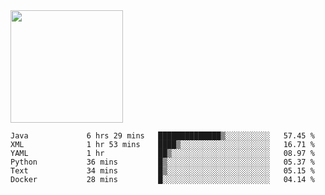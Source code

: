 <img height="180em" src="https://github-readme-stats.vercel.app/api?username=toadkarter&show_icons=true&hide_border=true&&count_private=true&include_all_commits=true" />

<!--START_SECTION:waka-->

```text
Java             6 hrs 29 mins   ██████████████▒░░░░░░░░░░   57.45 %
XML              1 hr 53 mins    ████▒░░░░░░░░░░░░░░░░░░░░   16.71 %
YAML             1 hr            ██▒░░░░░░░░░░░░░░░░░░░░░░   08.97 %
Python           36 mins         █▒░░░░░░░░░░░░░░░░░░░░░░░   05.37 %
Text             34 mins         █▒░░░░░░░░░░░░░░░░░░░░░░░   05.15 %
Docker           28 mins         █░░░░░░░░░░░░░░░░░░░░░░░░   04.14 %
```

<!--END_SECTION:waka-->
